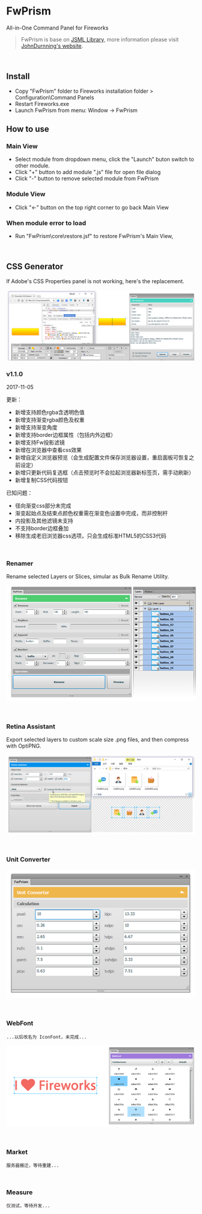 # FwPrism

All-in-One Command Panel for Fireworks

> FwPrism is base on [JSML Library][jsml], more information please visit [JohnDurnning's website][johndurnning-web].

<br>

## Install

- Copy "FwPrism" folder to Fireworks installation folder > Configuration\Command Panels
- Restart Fireworks.exe
- Launch FwPrism from menu: Window -> FwPrism

## How to use

### Main View

- Select module from dropdown menu, click the "Launch" buton switch to other module.
- Click "+" button to add module ".js" file for open file dialog
- Click "-" button to remove selected module from FwPrism

### Module View

- Click "←" button on the top right corner to go back Main View

### When module error to load

- Run "FwPrism\core\restore.jsf" to restore FwPrism's Main View,

<br>

## CSS Generator

If Adobe's CSS Properties panel is not working, here's the replacement.

![CSS_Gerator](https://github.com/WaveF/FwPrism/blob/master/screenshots/css_generator.png)

### v1.1.0

2017-11-05

更新：
+ 新增支持颜色rgba含透明色值
+ 新增支持渐变rgba颜色及权重
+ 新增支持渐变角度
+ 新增支持border边框属性（包括内外边框）
+ 新增支持Fw投影滤镜
+ 新增在浏览器中查看css效果
+ 新增自定义浏览器预览（会生成配置文件保存浏览器设置，重启面板可恢复之前设定）
+ 新增只更新代码复选框（点击预览时不会拉起浏览器新标签页，需手动刷新）
+ 新增复制CSS代码按钮

已知问题：
- 径向渐变css部分未完成
- 渐变起始点及结束点颜色权重需在渐变色设置中完成，而非控制杆
- 内投影及其他滤镜未支持
- 不支持border边框叠加
- 移除生成老旧浏览器css选项，只会生成标准HTML5的CSS3代码

<br>

### Renamer

Rename selected Layers or Slices, simular as Bulk Rename Utility.

![Renamer](https://github.com/WaveF/FwPrism/blob/master/screenshots/renamer.png)

<br>

### Retina Assistant

Export selected layers to custom scale size .png files, and then compress with OptiPNG.

![RetinaAssistant](https://github.com/WaveF/FwPrism/blob/master/screenshots/retina_assistant.png)

<br>

### Unit Converter

![UnitConverter](https://github.com/WaveF/FwPrism/blob/master/screenshots/unit_converter.png)

<br>

### WebFont

` ...以后改名为 IconFont，未完成... `

![WebFont](https://github.com/WaveF/FwPrism/blob/master/screenshots/webfont.png)

<br>

### Market

` 服务器搬迁，等待重建... `

<br>

### Measure

` 仅测试，等待开发... `

[jsml]: http://johndunning.com/fireworks/about/JSMLLibrary
[johndurnning-web]: http://johndunning.com/